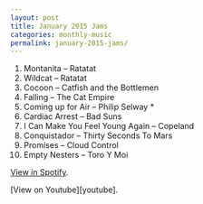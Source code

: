 ```yaml
---
layout: post
title: January 2015 Jams
categories: monthly-music
permalink: january-2015-jams/
---
```


1. Montanita – Ratatat  
2. Wildcat – Ratatat  
3. Cocoon – Catfish and the Bottlemen  
4. Falling – The Cat Empire  
5. Coming up for Air – Philip Selway *
6. Cardiac Arrest – Bad Suns  
7. I Can Make You Feel Young Again – Copeland  
8. Conquistador – Thirty Seconds To Mars  
9. Promises – Cloud Control  
10. Empty Nesters – Toro Y Moi  

<!-- *Not available on Apple Music.   -->

[View in Spotify][spotify].  
<!-- [View in Apple Music][apple music].  
 -->[View on Youtube][youtube].

[spotify]: https://open.spotify.com/user/fred.hohman/playlist/6B3w4GOVj01EHjEnsQDAIt "View in Spotify."
[apple music]: https://itunes.apple.com/us/playlist/jan-2015-jams/idpl.1dd042709afe459285046748896dd083 "View in iTunes."
[youtube]: https://www.youtube.com/playlist?list=PL7t4sFPlrvYWbE7pmPy9xJ1c-PECG378P "View on Youtube."

